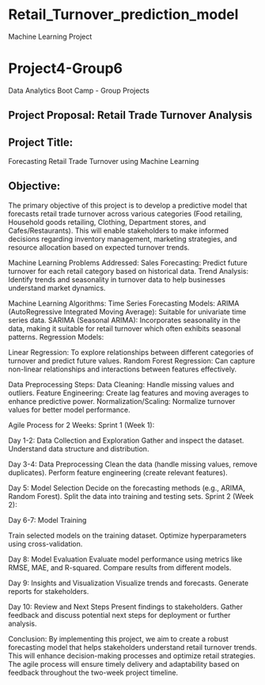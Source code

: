 # Retail_Turnover_prediction_model
Machine Learning Project

# Project4-Group6
Data Analytics Boot Camp - Group Projects

## Project Proposal: Retail Trade Turnover Analysis
## Project Title:
Forecasting Retail Trade Turnover using Machine Learning

## Objective:
The primary objective of this project is to develop a predictive model that forecasts retail trade turnover across various categories (Food retailing, Household goods retailing, Clothing, Department stores, and Cafes/Restaurants). This will enable stakeholders to make informed decisions regarding inventory management, marketing strategies, and resource allocation based on expected turnover trends.

Machine Learning Problems Addressed:
Sales Forecasting: Predict future turnover for each retail category based on historical data.
Trend Analysis: Identify trends and seasonality in turnover data to help businesses understand market dynamics.

Machine Learning Algorithms:
Time Series Forecasting Models:
ARIMA (AutoRegressive Integrated Moving Average): Suitable for univariate time series data.
SARIMA (Seasonal ARIMA): Incorporates seasonality in the data, making it suitable for retail turnover which often exhibits seasonal patterns.
Regression Models:

Linear Regression: To explore relationships between different categories of turnover and predict future values.
Random Forest Regression: Can capture non-linear relationships and interactions between features effectively.

Data Preprocessing Steps:
Data Cleaning: Handle missing values and outliers.
Feature Engineering: Create lag features and moving averages to enhance predictive power.
Normalization/Scaling: Normalize turnover values for better model performance.

Agile Process for 2 Weeks:
Sprint 1 (Week 1):

Day 1-2: Data Collection and Exploration
Gather and inspect the dataset.
Understand data structure and distribution.

Day 3-4: Data Preprocessing
Clean the data (handle missing values, remove duplicates).
Perform feature engineering (create relevant features).

Day 5: Model Selection
Decide on the forecasting methods (e.g., ARIMA, Random Forest).
Split the data into training and testing sets.
Sprint 2 (Week 2):

Day 6-7: Model Training

Train selected models on the training dataset.
Optimize hyperparameters using cross-validation.

Day 8: Model Evaluation
Evaluate model performance using metrics like RMSE, MAE, and R-squared.
Compare results from different models.

Day 9: Insights and Visualization
Visualize trends and forecasts.
Generate reports for stakeholders.

Day 10: Review and Next Steps
Present findings to stakeholders.
Gather feedback and discuss potential next steps for deployment or further analysis.

Conclusion:
By implementing this project, we aim to create a robust forecasting model that helps stakeholders understand retail turnover trends. This will enhance decision-making processes and optimize retail strategies. The agile process will ensure timely delivery and adaptability based on feedback throughout the two-week project timeline.


